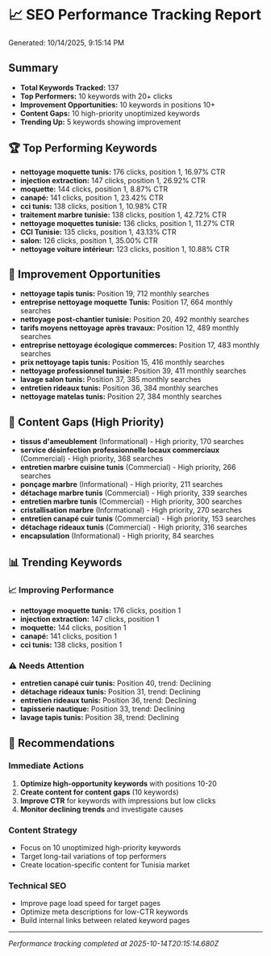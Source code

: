 # 📈 SEO Performance Tracking Report

Generated: 10/14/2025, 9:15:14 PM

## Summary

- **Total Keywords Tracked:** 137
- **Top Performers:** 10 keywords with 20+ clicks
- **Improvement Opportunities:** 10 keywords in positions 10+
- **Content Gaps:** 10 high-priority unoptimized keywords
- **Trending Up:** 5 keywords showing improvement

## 🏆 Top Performing Keywords

- **nettoyage moquette tunis:** 176 clicks, position 1, 16.97% CTR
- **injection extraction:** 147 clicks, position 1, 26.92% CTR
- **moquette:** 144 clicks, position 1, 8.87% CTR
- **canapé:** 141 clicks, position 1, 23.42% CTR
- **cci tunis:** 138 clicks, position 1, 10.98% CTR
- **traitement marbre tunisie:** 138 clicks, position 1, 42.72% CTR
- **nettoyage moquettes tunisie:** 136 clicks, position 1, 11.27% CTR
- **CCI Tunisie:** 135 clicks, position 1, 43.13% CTR
- **salon:** 126 clicks, position 1, 35.00% CTR
- **nettoyage voiture intérieur:** 123 clicks, position 1, 10.88% CTR

## 🚀 Improvement Opportunities

- **nettoyage tapis tunis:** Position 19, 712 monthly searches
- **entreprise nettoyage moquette Tunis:** Position 17, 664 monthly searches
- **nettoyage post-chantier tunisie:** Position 20, 492 monthly searches
- **tarifs moyens nettoyage après travaux:** Position 12, 489 monthly searches
- **entreprise nettoyage écologique commerces:** Position 17, 483 monthly searches
- **prix nettoyage tapis tunis:** Position 15, 416 monthly searches
- **nettoyage professionnel tunisie:** Position 39, 411 monthly searches
- **lavage salon tunis:** Position 37, 385 monthly searches
- **entretien rideaux tunis:** Position 36, 384 monthly searches
- **nettoyage matelas tunis:** Position 27, 384 monthly searches

## 📝 Content Gaps (High Priority)

- **tissus d'ameublement** (Informational) - High priority, 170 searches
- **service désinfection professionnelle locaux commerciaux** (Commercial) - High priority, 368 searches
- **entretien marbre cuisine tunis** (Commercial) - High priority, 266 searches
- **ponçage marbre** (Informational) - High priority, 211 searches
- **détachage marbre tunis** (Commercial) - High priority, 339 searches
- **entretien marbre tunis** (Commercial) - High priority, 300 searches
- **cristallisation marbre** (Informational) - High priority, 270 searches
- **entretien canapé cuir tunis** (Commercial) - High priority, 153 searches
- **détachage rideaux tunis** (Commercial) - High priority, 316 searches
- **encapsulation** (Informational) - High priority, 84 searches

## 📊 Trending Keywords

### 📈 Improving Performance
- **nettoyage moquette tunis:** 176 clicks, position 1
- **injection extraction:** 147 clicks, position 1
- **moquette:** 144 clicks, position 1
- **canapé:** 141 clicks, position 1
- **cci tunis:** 138 clicks, position 1

### ⚠️ Needs Attention
- **entretien canapé cuir tunis:** Position 40, trend: Declining
- **détachage rideaux tunis:** Position 31, trend: Declining
- **entretien rideaux tunis:** Position 36, trend: Declining
- **tapisserie nautique:** Position 33, trend: Declining
- **lavage tapis tunis:** Position 38, trend: Declining

## 🎯 Recommendations

### Immediate Actions
1. **Optimize high-opportunity keywords** with positions 10-20
2. **Create content for content gaps** (10 keywords)
3. **Improve CTR** for keywords with impressions but low clicks
4. **Monitor declining trends** and investigate causes

### Content Strategy
- Focus on 10 unoptimized high-priority keywords
- Target long-tail variations of top performers
- Create location-specific content for Tunisia market

### Technical SEO
- Improve page load speed for target pages
- Optimize meta descriptions for low-CTR keywords
- Build internal links between related keyword pages

---
*Performance tracking completed at 2025-10-14T20:15:14.680Z*
